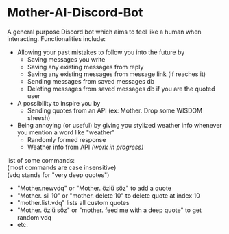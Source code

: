 # Mother-AI-Discord-Bot

A general purpose Discord bot which aims to feel like a human when interacting. Functionalities include:

- Allowing your past mistakes to follow you into the future by
  - Saving messages you write
  - Saving any existing messages from reply
  - Saving any existing messages from message link (if reaches it)
  - Sending messages from saved messages db
  - Deleting messages from saved messages db if you are the quoted user
- A possibility to inspire you by
  - Sending quotes from an API (ex: Mother. Drop some WISDOM sheesh)
- Being annoying (or useful) by giving you stylized weather info whenever you mention a word like "weather"
  - Randomly formed response 
  - Weather info from API *(work in progress)*

list of some commands:<br/>
(most commands are case insensitive)<br/>
(vdq stands for "very deep quotes")
- "Mother.newvdq" or "Mother. özlü söz" to add a quote
- "Mother. sil 10" or "mother. delete 10" to delete quote at index 10
- "mother.list.vdq" lists all custom quotes
- "Mother. özlü söz" or "mother. feed me with a deep quote" to get random vdq 
- etc.

